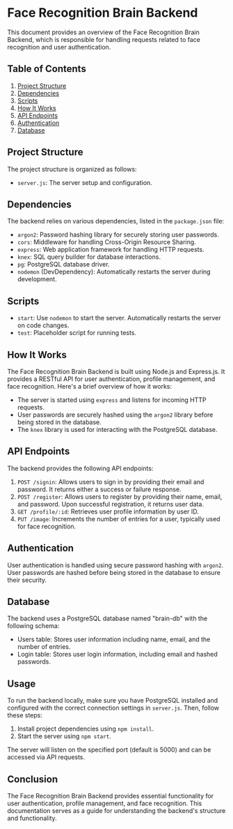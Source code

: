 # Face Recognition Brain Backend

This document provides an overview of the Face Recognition Brain Backend, which is responsible for handling requests related to face recognition and user authentication.

## Table of Contents
1. [Project Structure](#project-structure)
2. [Dependencies](#dependencies)
3. [Scripts](#scripts)
4. [How It Works](#how-it-works)
5. [API Endpoints](#api-endpoints)
6. [Authentication](#authentication)
7. [Database](#database)

## Project Structure
The project structure is organized as follows:
- `server.js`: The server setup and configuration.

## Dependencies
The backend relies on various dependencies, listed in the `package.json` file:
- `argon2`: Password hashing library for securely storing user passwords.
- `cors`: Middleware for handling Cross-Origin Resource Sharing.
- `express`: Web application framework for handling HTTP requests.
- `knex`: SQL query builder for database interactions.
- `pg`: PostgreSQL database driver.
- `nodemon` (DevDependency): Automatically restarts the server during development.

## Scripts
- `start`: Use `nodemon` to start the server. Automatically restarts the server on code changes.
- `test`: Placeholder script for running tests.

## How It Works
The Face Recognition Brain Backend is built using Node.js and Express.js. It provides a RESTful API for user authentication, profile management, and face recognition. Here's a brief overview of how it works:

- The server is started using `express` and listens for incoming HTTP requests.
- User passwords are securely hashed using the `argon2` library before being stored in the database.
- The `knex` library is used for interacting with the PostgreSQL database.

## API Endpoints
The backend provides the following API endpoints:

1. `POST /signin`: Allows users to sign in by providing their email and password. It returns either a success or failure response.
2. `POST /register`: Allows users to register by providing their name, email, and password. Upon successful registration, it returns user data.
3. `GET /profile/:id`: Retrieves user profile information by user ID.
4. `PUT /image`: Increments the number of entries for a user, typically used for face recognition.

## Authentication
User authentication is handled using secure password hashing with `argon2`. User passwords are hashed before being stored in the database to ensure their security.

## Database
The backend uses a PostgreSQL database named "brain-db" with the following schema:
- Users table: Stores user information including name, email, and the number of entries.
- Login table: Stores user login information, including email and hashed passwords.

## Usage
To run the backend locally, make sure you have PostgreSQL installed and configured with the correct connection settings in `server.js`. Then, follow these steps:
1. Install project dependencies using `npm install`.
2. Start the server using `npm start`.

The server will listen on the specified port (default is 5000) and can be accessed via API requests.

## Conclusion
The Face Recognition Brain Backend provides essential functionality for user authentication, profile management, and face recognition. This documentation serves as a guide for understanding the backend's structure and functionality.
